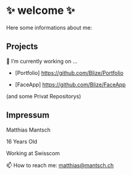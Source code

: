 # ✨ welcome ✨ 


 Here some informations about me:

## Projects  
  
🔭 I’m currently working on ...

 - [Portfolio] https://github.com/Blize/Portfolio
  
 - [FaceApp] https://github.com/Blize/FaceApp

(and some Privat Repositorys)
  
## Impressum

Matthias Mantsch

16 Years Old

Working at Swisscom

📫 How to reach me: matthias@mantsch.ch


